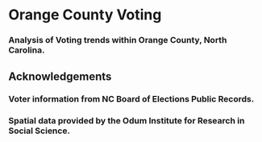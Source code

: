 # Orange County Voting

### Analysis of Voting trends within Orange County, North Carolina. 

## Acknowledgements 

### Voter information from NC Board of Elections Public Records. 
### Spatial data provided by the Odum Institute for Research in Social Science. 

